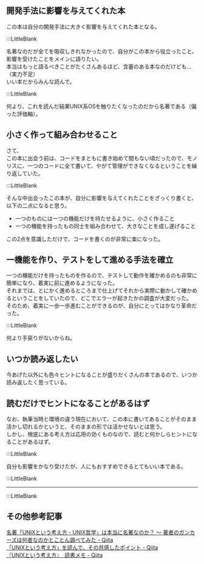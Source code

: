 ## 開発手法に影響を与えてくれた本  

この本は自分の開発手法に大きく影響を与えてくれた本となる。  

:::LittleBlank  

名著なのだが全てを吸収しきれなかったので、自分がこの本から役立ったこと、影響を受けたことをメインに語りたい。  
本当はもっと語るべきことがたくさんあるほど、含蓄のある本なのだけども...（実力不足）  
いい本だからみんな読んで。  

:::LittleBlank  

何より、これを読んだ結果UNIX系OSを触りたくなったのだから名著である（偏った評価軸）。  

## 小さく作って組み合わせること  

さて、  
この本に出会う前は、コードをまともに書き始めて間もない頃だったので、モノリスに、一つのコードに全て書いて、やがて管理ができなくなるということを繰り返していた。  

:::LittleBlank  

そんな中出会ったこの本が、自分に影響を与えてくれたことをざっくり書くと、以下の二点になると思う。  

- 一つのものには一つの機能だけを持たせるように、小さく作ること  
- 一つの機能を持ったもの同士を組み合わせて、大きなことを成し遂げること  

この2点を意識しただけで、コードを書くのが非常に楽になった。  

## 一機能を作り、テストをして進める手法を確立

一つの機能だけを持ったものを作るので、テストして動作を確かめるのも非常に簡単になり、着実に前に進めるようになった。  
それまでは、とにかく進めるところまで仕上げてそれから実際に動かして確かめるということをしていたので、どこでエラーが起きたかの調査が大変だった。
そのため、着実に一歩一歩進むことができるのが、自分にとってはかなり革命だった。

:::LittleBlank

何より手戻りがないからね。

## いつか読み返したい

今あげた以外にも色々ヒントになることが盛りだくさんの本であるので、いつか読み返したく思っている。  

## 読むだけでヒントになることがあるはず  

なお、執筆当時と環境の違う現在において、この本に書いてあることがそのまま活かし切れるかというと、そのままの形では活かせないとは思う。  
しかし、根底にある考え方は応用の効くものなので、読むと何かしらヒントになることがあるはず。  

:::LittleBlank  

自分も影響をかなり受けたが、人にもおすすめできるとてもいい本である。  

:::LittleBlank  

---  

:::LittleBlank  

## その他参考記事  

[名著「UNIXという考え方 - UNIX哲学」は本当に名著なのか？ 〜 著者のガンカーズは何者なのかとことん調べてみた  - Qiita](https://qiita.com/ko1nksm/items/f1800c6ff6dd649d7429)  
[「UNIXという考え方」を読んで、その共感したポイント - Qiita](https://qiita.com/e99h2121/items/10e80990f68031e58b97)  
[『UNIXという考え方』　読書メモ  - Qiita](https://qiita.com/ohkawa/items/2e204b7a9e8139741a01)  
